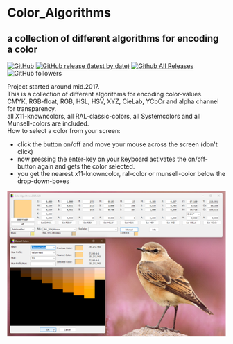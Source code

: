 # Color_Algorithms  
## a collection of different algorithms for encoding a color  

[![GitHub](https://img.shields.io/github/license/OlimilO1402/Color_Algorithms?style=plastic)](https://github.com/OlimilO1402/Color_Algorithms/blob/master/LICENSE) 
[![GitHub release (latest by date)](https://img.shields.io/github/v/release/OlimilO1402/Color_Algorithms?style=plastic)](https://github.com/OlimilO1402/Color_Algorithms/releases/latest)
[![Github All Releases](https://img.shields.io/github/downloads/OlimilO1402/Color_Algorithms/total.svg)](https://github.com/OlimilO1402/Color_Algorithms/releases/download/v2025.08.24/ColorAlgos_v2025.08.24.zip)
![GitHub followers](https://img.shields.io/github/followers/OlimilO1402?style=social)

Project started around mid.2017.  
This is a collection of different algorithms for encoding color-values.  
CMYK, RGB-float, RGB, HSL, HSV, XYZ, CieLab, YCbCr and alpha channel for transparency.  
all X11-knowncolors, all RAL-classic-colors, all Systemcolors and all Munsell-colors are included.  
How to select a color from your screen:
* click the button on/off and move your mouse across the screen (don't click)  
* now pressing the enter-key on your keyboard activates the on/off-button again and gets the color selected.  
* you get the nearest x11-knowncolor, ral-color or munsell-color below the drop-down-boxes

![ColorAlgos Image](Resources/ColorAlgos.png "ColorAlgos Image")